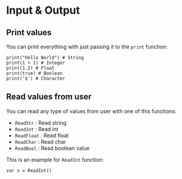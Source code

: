 # Input & Output

## Print values

You can print everything with just passing it to the `print` function:

```hascal
print("Hello World") # String
print(1 + 1) # Integer
print(1.2) # Float
print(true) # Boolean
print('$') # Character
```

## Read values from user

You can read any type of values from user with one of this functions:
- `ReadStr` : Read string
- `ReadInt` : Read int
- `ReadFloat` : Read float
- `ReadChar` : Read char
- `ReadBool` : Read boolean value

This is an example for `ReadInt` function:

```hascal
var x = ReadInt()
```
